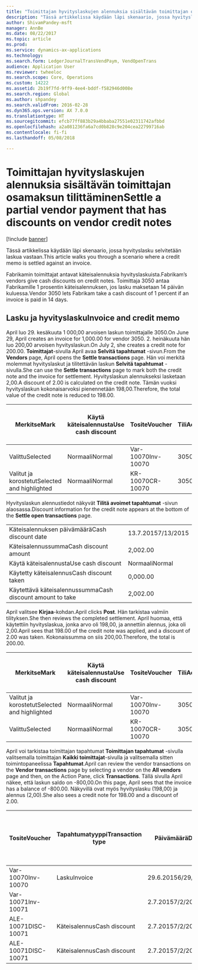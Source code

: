 ```yaml
---
title: "Toimittajan hyvityslaskujen alennuksia sisältävän toimittajan osamaksun tilittäminen"
description: "Tässä artikkelissa käydään läpi skenaario, jossa hyvityslasku selvitetään laskua vastaan."
author: ShivamPandey-msft
manager: AnnBe
ms.date: 08/22/2017
ms.topic: article
ms.prod: 
ms.service: dynamics-ax-applications
ms.technology: 
ms.search.form: LedgerJournalTransVendPaym, VendOpenTrans
audience: Application User
ms.reviewer: twheeloc
ms.search.scope: Core, Operations
ms.custom: 14222
ms.assetid: 2b19f7fd-9ff9-4ee4-bddf-f582946d008e
ms.search.region: Global
ms.author: shpandey
ms.search.validFrom: 2016-02-28
ms.dyn365.ops.version: AX 7.0.0
ms.translationtype: HT
ms.sourcegitcommit: efcb77ff883b29a4bbaba27551e02311742afbbd
ms.openlocfilehash: a2a081236fa6a7cd0b828c9e204cea22799716ab
ms.contentlocale: fi-fi
ms.lasthandoff: 05/08/2018

---
```


# <a name="settle-a-partial-vendor-payment-that-has-discounts-on-vendor-credit-notes"></a><span data-ttu-id="a2e76-103">Toimittajan hyvityslaskujen alennuksia sisältävän toimittajan osamaksun tilittäminen</span><span class="sxs-lookup"><span data-stu-id="a2e76-103">Settle a partial vendor payment that has discounts on vendor credit notes</span></span>

[!include [banner](../includes/banner.md)]

<span data-ttu-id="a2e76-104">Tässä artikkelissa käydään läpi skenaario, jossa hyvityslasku selvitetään laskua vastaan.</span><span class="sxs-lookup"><span data-stu-id="a2e76-104">This article walks you through a scenario where a credit memo is settled against an invoice.</span></span>

<span data-ttu-id="a2e76-105">Fabrikamin toimittajat antavat käteisalennuksia hyvityslaskuista.</span><span class="sxs-lookup"><span data-stu-id="a2e76-105">Fabrikam’s vendors give cash discounts on credit notes.</span></span> <span data-ttu-id="a2e76-106">Toimittaja 3050 antaa Fabrikamille 1 prosentin käteisalennuksen, jos lasku maksetaan 14 päivän kuluessa.</span><span class="sxs-lookup"><span data-stu-id="a2e76-106">Vendor 3050 lets Fabrikam take a cash discount of 1 percent if an invoice is paid in 14 days.</span></span>

## <a name="invoice-and-credit-memo"></a><span data-ttu-id="a2e76-107">Lasku ja hyvityslasku</span><span class="sxs-lookup"><span data-stu-id="a2e76-107">Invoice and credit memo</span></span>
<span data-ttu-id="a2e76-108">April luo 29. kesäkuuta 1 000,00 arvoisen laskun toimittajalle 3050.</span><span class="sxs-lookup"><span data-stu-id="a2e76-108">On June 29, April creates an invoice for 1,000.00 for vendor 3050.</span></span> <span data-ttu-id="a2e76-109">2. heinäkuuta hän luo 200,00 arvoisen hyvityslaskun.</span><span class="sxs-lookup"><span data-stu-id="a2e76-109">On July 2, she creates a credit note for 200.00.</span></span> <span data-ttu-id="a2e76-110">**Toimittajat**-sivulla April avaa **Selvitä tapahtumat** -sivun.</span><span class="sxs-lookup"><span data-stu-id="a2e76-110">From the **Vendors** page, April opens the **Settle transactions** page.</span></span> <span data-ttu-id="a2e76-111">Hän voi merkitä molemmat hyvityslaskut ja tilitettävän laskun **Selvitä tapahtumat** -sivulla.</span><span class="sxs-lookup"><span data-stu-id="a2e76-111">She can use the **Settle transactions** page to mark both the credit note and the invoice for settlement.</span></span> <span data-ttu-id="a2e76-112">Hyvityslaskun alennukseksi lasketaan 2,00.</span><span class="sxs-lookup"><span data-stu-id="a2e76-112">A discount of 2.00 is calculated on the credit note.</span></span> <span data-ttu-id="a2e76-113">Tämän vuoksi hyvityslaskun kokonaisarvoksi pienennetään 198,00.</span><span class="sxs-lookup"><span data-stu-id="a2e76-113">Therefore, the total value of the credit note is reduced to 198.00.</span></span>

| <span data-ttu-id="a2e76-114">Merkitse</span><span class="sxs-lookup"><span data-stu-id="a2e76-114">Mark</span></span>                     | <span data-ttu-id="a2e76-115">Käytä käteisalennusta</span><span class="sxs-lookup"><span data-stu-id="a2e76-115">Use cash discount</span></span> | <span data-ttu-id="a2e76-116">Tosite</span><span class="sxs-lookup"><span data-stu-id="a2e76-116">Voucher</span></span>   | <span data-ttu-id="a2e76-117">Tili</span><span class="sxs-lookup"><span data-stu-id="a2e76-117">Account</span></span> | <span data-ttu-id="a2e76-118">Päivämäärä</span><span class="sxs-lookup"><span data-stu-id="a2e76-118">Date</span></span>      | <span data-ttu-id="a2e76-119">Eräpäivä</span><span class="sxs-lookup"><span data-stu-id="a2e76-119">Due date</span></span>  | <span data-ttu-id="a2e76-120">Lasku</span><span class="sxs-lookup"><span data-stu-id="a2e76-120">Invoice</span></span> | <span data-ttu-id="a2e76-121">Summa tapahtuman valuuttana</span><span class="sxs-lookup"><span data-stu-id="a2e76-121">Amount in transaction currency</span></span> | <span data-ttu-id="a2e76-122">Valuutta</span><span class="sxs-lookup"><span data-stu-id="a2e76-122">Currency</span></span> | <span data-ttu-id="a2e76-123">Täsmäytettävä summa</span><span class="sxs-lookup"><span data-stu-id="a2e76-123">Amount to settle</span></span> |
|--------------------------|-------------------|-----------|---------|-----------|-----------|---------|--------------------------------|----------|------------------|
| <span data-ttu-id="a2e76-124">Valittu</span><span class="sxs-lookup"><span data-stu-id="a2e76-124">Selected</span></span>                 | <span data-ttu-id="a2e76-125">Normaali</span><span class="sxs-lookup"><span data-stu-id="a2e76-125">Normal</span></span>            | <span data-ttu-id="a2e76-126">Var-10070</span><span class="sxs-lookup"><span data-stu-id="a2e76-126">Inv-10070</span></span> | <span data-ttu-id="a2e76-127">3050</span><span class="sxs-lookup"><span data-stu-id="a2e76-127">3050</span></span>    | <span data-ttu-id="a2e76-128">29.6.2015</span><span class="sxs-lookup"><span data-stu-id="a2e76-128">6/29/2015</span></span> | <span data-ttu-id="a2e76-129">29.7.2015</span><span class="sxs-lookup"><span data-stu-id="a2e76-129">7/29/2015</span></span> | <span data-ttu-id="a2e76-130">10070</span><span class="sxs-lookup"><span data-stu-id="a2e76-130">10070</span></span>   | <span data-ttu-id="a2e76-131">-1 000,00</span><span class="sxs-lookup"><span data-stu-id="a2e76-131">-1,000.00</span></span>                      | <span data-ttu-id="a2e76-132">USD</span><span class="sxs-lookup"><span data-stu-id="a2e76-132">USD</span></span>      | <span data-ttu-id="a2e76-133">-990,00</span><span class="sxs-lookup"><span data-stu-id="a2e76-133">-990.00</span></span>          |
| <span data-ttu-id="a2e76-134">Valitut ja korostetut</span><span class="sxs-lookup"><span data-stu-id="a2e76-134">Selected and highlighted</span></span> | <span data-ttu-id="a2e76-135">Normaali</span><span class="sxs-lookup"><span data-stu-id="a2e76-135">Normal</span></span>            | <span data-ttu-id="a2e76-136">KR-10070</span><span class="sxs-lookup"><span data-stu-id="a2e76-136">CR-10070</span></span>  | <span data-ttu-id="a2e76-137">3050</span><span class="sxs-lookup"><span data-stu-id="a2e76-137">3050</span></span>    | <span data-ttu-id="a2e76-138">2.7.2015</span><span class="sxs-lookup"><span data-stu-id="a2e76-138">7/2/2015</span></span>  | <span data-ttu-id="a2e76-139">29.7.2015</span><span class="sxs-lookup"><span data-stu-id="a2e76-139">7/29/2015</span></span> |         | <span data-ttu-id="a2e76-140">200,00</span><span class="sxs-lookup"><span data-stu-id="a2e76-140">200.00</span></span>                         | <span data-ttu-id="a2e76-141">USD</span><span class="sxs-lookup"><span data-stu-id="a2e76-141">USD</span></span>      | <span data-ttu-id="a2e76-142">198,00</span><span class="sxs-lookup"><span data-stu-id="a2e76-142">198.00</span></span>           |

<span data-ttu-id="a2e76-143">Hyvityslaskun alennustiedot näkyvät **Tilitä avoimet tapahtumat** -sivun alaosassa.</span><span class="sxs-lookup"><span data-stu-id="a2e76-143">Discount information for the credit note appears at the bottom of the **Settle open transactions** page.</span></span>

|                              |           |
|------------------------------|-----------|
| <span data-ttu-id="a2e76-144">Käteisalennuksen päivämäärä</span><span class="sxs-lookup"><span data-stu-id="a2e76-144">Cash discount date</span></span>           | <span data-ttu-id="a2e76-145">13.7.2015</span><span class="sxs-lookup"><span data-stu-id="a2e76-145">7/13/2015</span></span> |
| <span data-ttu-id="a2e76-146">Käteisalennussumma</span><span class="sxs-lookup"><span data-stu-id="a2e76-146">Cash discount amount</span></span>         | <span data-ttu-id="a2e76-147">2,00</span><span class="sxs-lookup"><span data-stu-id="a2e76-147">2.00</span></span>      |
| <span data-ttu-id="a2e76-148">Käytä käteisalennusta</span><span class="sxs-lookup"><span data-stu-id="a2e76-148">Use cash discount</span></span>            | <span data-ttu-id="a2e76-149">Normaali</span><span class="sxs-lookup"><span data-stu-id="a2e76-149">Normal</span></span>    |
| <span data-ttu-id="a2e76-150">Käytetty käteisalennus</span><span class="sxs-lookup"><span data-stu-id="a2e76-150">Cash discount taken</span></span>          | <span data-ttu-id="a2e76-151">0,00</span><span class="sxs-lookup"><span data-stu-id="a2e76-151">0.00</span></span>      |
| <span data-ttu-id="a2e76-152">Käytettävä käteisalennussumma</span><span class="sxs-lookup"><span data-stu-id="a2e76-152">Cash discount amount to take</span></span> | <span data-ttu-id="a2e76-153">2,00</span><span class="sxs-lookup"><span data-stu-id="a2e76-153">2.00</span></span>      |

<span data-ttu-id="a2e76-154">April valitsee **Kirjaa**-kohdan.</span><span class="sxs-lookup"><span data-stu-id="a2e76-154">April clicks **Post**.</span></span> <span data-ttu-id="a2e76-155">Hän tarkistaa valmiin tilityksen.</span><span class="sxs-lookup"><span data-stu-id="a2e76-155">She then reviews the completed settlement.</span></span> <span data-ttu-id="a2e76-156">April huomaa, että käytettiin hyvityslaskua, jonka arvo oli 198,00, ja annettiin alennus, joka oli 2,00.</span><span class="sxs-lookup"><span data-stu-id="a2e76-156">April sees that 198.00 of the credit note was applied, and a discount of 2.00 was taken.</span></span> <span data-ttu-id="a2e76-157">Kokonaissumma on siis 200,00.</span><span class="sxs-lookup"><span data-stu-id="a2e76-157">Therefore, the total is 200.00.</span></span>

| <span data-ttu-id="a2e76-158">Merkitse</span><span class="sxs-lookup"><span data-stu-id="a2e76-158">Mark</span></span>                     | <span data-ttu-id="a2e76-159">Käytä käteisalennusta</span><span class="sxs-lookup"><span data-stu-id="a2e76-159">Use cash discount</span></span> | <span data-ttu-id="a2e76-160">Tosite</span><span class="sxs-lookup"><span data-stu-id="a2e76-160">Voucher</span></span>   | <span data-ttu-id="a2e76-161">Tili</span><span class="sxs-lookup"><span data-stu-id="a2e76-161">Account</span></span> | <span data-ttu-id="a2e76-162">Päivämäärä</span><span class="sxs-lookup"><span data-stu-id="a2e76-162">Date</span></span>      | <span data-ttu-id="a2e76-163">Eräpäivä</span><span class="sxs-lookup"><span data-stu-id="a2e76-163">Due date</span></span>  | <span data-ttu-id="a2e76-164">Lasku</span><span class="sxs-lookup"><span data-stu-id="a2e76-164">Invoice</span></span>  | <span data-ttu-id="a2e76-165">Summa tapahtuman valuuttana</span><span class="sxs-lookup"><span data-stu-id="a2e76-165">Amount in transaction currency</span></span> | <span data-ttu-id="a2e76-166">Valuutta</span><span class="sxs-lookup"><span data-stu-id="a2e76-166">Currency</span></span> | <span data-ttu-id="a2e76-167">Täsmäytettävä summa</span><span class="sxs-lookup"><span data-stu-id="a2e76-167">Amount to settle</span></span> |
|--------------------------|-------------------|-----------|---------|-----------|-----------|----------|--------------------------------|----------|------------------|
| <span data-ttu-id="a2e76-168">Valitut ja korostetut</span><span class="sxs-lookup"><span data-stu-id="a2e76-168">Selected and highlighted</span></span> | <span data-ttu-id="a2e76-169">Normaali</span><span class="sxs-lookup"><span data-stu-id="a2e76-169">Normal</span></span>            | <span data-ttu-id="a2e76-170">Var-10070</span><span class="sxs-lookup"><span data-stu-id="a2e76-170">Inv-10070</span></span> | <span data-ttu-id="a2e76-171">3050</span><span class="sxs-lookup"><span data-stu-id="a2e76-171">3050</span></span>    | <span data-ttu-id="a2e76-172">29.6.2015</span><span class="sxs-lookup"><span data-stu-id="a2e76-172">6/29/2015</span></span> | <span data-ttu-id="a2e76-173">29.7.2015</span><span class="sxs-lookup"><span data-stu-id="a2e76-173">7/29/2015</span></span> | <span data-ttu-id="a2e76-174">10070</span><span class="sxs-lookup"><span data-stu-id="a2e76-174">10070</span></span>    | <span data-ttu-id="a2e76-175">-1 000,00</span><span class="sxs-lookup"><span data-stu-id="a2e76-175">-1,000.00</span></span>                      | <span data-ttu-id="a2e76-176">USD</span><span class="sxs-lookup"><span data-stu-id="a2e76-176">USD</span></span>      | <span data-ttu-id="a2e76-177">-200,00</span><span class="sxs-lookup"><span data-stu-id="a2e76-177">-200.00</span></span>          |
| <span data-ttu-id="a2e76-178">Valittu</span><span class="sxs-lookup"><span data-stu-id="a2e76-178">Selected</span></span>                 | <span data-ttu-id="a2e76-179">Normaali</span><span class="sxs-lookup"><span data-stu-id="a2e76-179">Normal</span></span>            | <span data-ttu-id="a2e76-180">KR-10070</span><span class="sxs-lookup"><span data-stu-id="a2e76-180">CR-10070</span></span>  | <span data-ttu-id="a2e76-181">3050</span><span class="sxs-lookup"><span data-stu-id="a2e76-181">3050</span></span>    | <span data-ttu-id="a2e76-182">2.7.2015</span><span class="sxs-lookup"><span data-stu-id="a2e76-182">7/2/2015</span></span>  | <span data-ttu-id="a2e76-183">29.7.2015</span><span class="sxs-lookup"><span data-stu-id="a2e76-183">7/29/2015</span></span> | <span data-ttu-id="a2e76-184">KR-10070</span><span class="sxs-lookup"><span data-stu-id="a2e76-184">CR-10070</span></span> | <span data-ttu-id="a2e76-185">200,00</span><span class="sxs-lookup"><span data-stu-id="a2e76-185">200.00</span></span>                         | <span data-ttu-id="a2e76-186">USD</span><span class="sxs-lookup"><span data-stu-id="a2e76-186">USD</span></span>      | <span data-ttu-id="a2e76-187">198,00</span><span class="sxs-lookup"><span data-stu-id="a2e76-187">198.00</span></span>           |

<span data-ttu-id="a2e76-188">April voi tarkistaa toimittajan tapahtumat **Toimittajan tapahtumat** -sivulla valitsemalla toimittajan **Kaikki toimittajat**-sivulla ja valitsemalla sitten toimintopaneelissa **Tapahtumat**.</span><span class="sxs-lookup"><span data-stu-id="a2e76-188">April can review the vendor transactions on the **Vendor transactions** page by selecting a vendor on the **All vendors** page and then, on the Action Pane, click **Transactions**.</span></span> <span data-ttu-id="a2e76-189">Tällä sivulla April näkee, että laskun saldo on -800,00.</span><span class="sxs-lookup"><span data-stu-id="a2e76-189">On this page, April sees that the invoice has a balance of -800.00.</span></span> <span data-ttu-id="a2e76-190">Näkyvillä ovat myös hyvityslasku (198,00) ja alennus (2,00).</span><span class="sxs-lookup"><span data-stu-id="a2e76-190">She also sees a credit note for 198.00 and a discount of 2.00.</span></span>

| <span data-ttu-id="a2e76-191">Tosite</span><span class="sxs-lookup"><span data-stu-id="a2e76-191">Voucher</span></span>    | <span data-ttu-id="a2e76-192">Tapahtumatyyppi</span><span class="sxs-lookup"><span data-stu-id="a2e76-192">Transaction type</span></span> | <span data-ttu-id="a2e76-193">Päivämäärä</span><span class="sxs-lookup"><span data-stu-id="a2e76-193">Date</span></span>      | <span data-ttu-id="a2e76-194">Lasku</span><span class="sxs-lookup"><span data-stu-id="a2e76-194">Invoice</span></span> | <span data-ttu-id="a2e76-195">Summa tapahtuman valuuttana debet</span><span class="sxs-lookup"><span data-stu-id="a2e76-195">Amount in transaction currency debit</span></span> | <span data-ttu-id="a2e76-196">Summa tapahtuman valuuttana kredit</span><span class="sxs-lookup"><span data-stu-id="a2e76-196">Amount in transaction currency credit</span></span> | <span data-ttu-id="a2e76-197">Saldo</span><span class="sxs-lookup"><span data-stu-id="a2e76-197">Balance</span></span> | <span data-ttu-id="a2e76-198">Valuutta</span><span class="sxs-lookup"><span data-stu-id="a2e76-198">Currency</span></span> |
|------------|------------------|-----------|---------|--------------------------------------|---------------------------------------|---------|----------|
| <span data-ttu-id="a2e76-199">Var-10070</span><span class="sxs-lookup"><span data-stu-id="a2e76-199">Inv-10070</span></span>  | <span data-ttu-id="a2e76-200">Lasku</span><span class="sxs-lookup"><span data-stu-id="a2e76-200">Invoice</span></span>          | <span data-ttu-id="a2e76-201">29.6.2015</span><span class="sxs-lookup"><span data-stu-id="a2e76-201">6/29/2015</span></span> | <span data-ttu-id="a2e76-202">10070</span><span class="sxs-lookup"><span data-stu-id="a2e76-202">10070</span></span>   |                                      | <span data-ttu-id="a2e76-203">1 000,00</span><span class="sxs-lookup"><span data-stu-id="a2e76-203">1,000.00</span></span>                              | <span data-ttu-id="a2e76-204">-800,00</span><span class="sxs-lookup"><span data-stu-id="a2e76-204">-800.00</span></span> | <span data-ttu-id="a2e76-205">USD</span><span class="sxs-lookup"><span data-stu-id="a2e76-205">USD</span></span>      |
| <span data-ttu-id="a2e76-206">Var-10071</span><span class="sxs-lookup"><span data-stu-id="a2e76-206">Inv-10071</span></span>  |                  | <span data-ttu-id="a2e76-207">2.7.2015</span><span class="sxs-lookup"><span data-stu-id="a2e76-207">7/2/2015</span></span>  | <span data-ttu-id="a2e76-208">CR10071</span><span class="sxs-lookup"><span data-stu-id="a2e76-208">CR10071</span></span> | <span data-ttu-id="a2e76-209">200,00</span><span class="sxs-lookup"><span data-stu-id="a2e76-209">200.00</span></span>                               |                                       | <span data-ttu-id="a2e76-210">0,00</span><span class="sxs-lookup"><span data-stu-id="a2e76-210">0.00</span></span>    | <span data-ttu-id="a2e76-211">USD</span><span class="sxs-lookup"><span data-stu-id="a2e76-211">USD</span></span>      |
| <span data-ttu-id="a2e76-212">ALE-10071</span><span class="sxs-lookup"><span data-stu-id="a2e76-212">DISC-10071</span></span> |  <span data-ttu-id="a2e76-213">Käteisalennus</span><span class="sxs-lookup"><span data-stu-id="a2e76-213">Cash discount</span></span>   | <span data-ttu-id="a2e76-214">2.7.2015</span><span class="sxs-lookup"><span data-stu-id="a2e76-214">7/2/2015</span></span>  |         | <span data-ttu-id="a2e76-215">2,00</span><span class="sxs-lookup"><span data-stu-id="a2e76-215">2.00</span></span>                                 |                                       | <span data-ttu-id="a2e76-216">0,00</span><span class="sxs-lookup"><span data-stu-id="a2e76-216">0.00</span></span>    | <span data-ttu-id="a2e76-217">USD</span><span class="sxs-lookup"><span data-stu-id="a2e76-217">USD</span></span>      |
| <span data-ttu-id="a2e76-218">ALE-10071</span><span class="sxs-lookup"><span data-stu-id="a2e76-218">DISC-10071</span></span> |  <span data-ttu-id="a2e76-219">Käteisalennus</span><span class="sxs-lookup"><span data-stu-id="a2e76-219">Cash discount</span></span>   | <span data-ttu-id="a2e76-220">2.7.2015</span><span class="sxs-lookup"><span data-stu-id="a2e76-220">7/2/2015</span></span>  |         |                                      | <span data-ttu-id="a2e76-221">2,00</span><span class="sxs-lookup"><span data-stu-id="a2e76-221">2.00</span></span>                                  | <span data-ttu-id="a2e76-222">0,00</span><span class="sxs-lookup"><span data-stu-id="a2e76-222">0.00</span></span>    | <span data-ttu-id="a2e76-223">USD</span><span class="sxs-lookup"><span data-stu-id="a2e76-223">USD</span></span>      |






